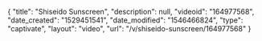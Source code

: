 {
    "title": "Shiseido Sunscreen",
    "description": null,
    "videoid": "164977568",
    "date_created": "1529451541",
    "date_modified": "1546466824",
    "type": "captivate",
    "layout": "video",
    "url": "\/v\/shiseido-sunscreen\/164977568"
}